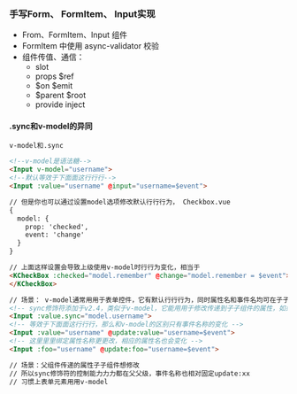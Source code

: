 ### 手写Form、 FormItem、 Input实现
- From、FormItem、Input 组件
- FormItem 中使用 async-validator 校验
- 组件传值、通信：
  - slot
  - props $ref 
  - $on $emit 
  - $parent $root
  - provide inject
  
#### .sync和v-model的异同
```html
v-model和.sync

<!--v-model是语法糖-->
<Input v-model="username">
<!--默认等效于下⾯面这⾏行行-->
<Input :value="username" @input="username=$event">

// 但是你也可以通过设置model选项修改默认⾏行行为， Checkbox.vue
{
  model: {
    prop: 'checked',
    event: 'change'
  }
}

// 上面这样设置会导致上级使用v-model时行行为变化，相当于
<KCheckBox :checked="model.remember" @change="model.remember = $event">
</KCheckBox>

// 场景： v-model通常⽤用于表单控件，它有默认⾏行行为，同时属性名和事件名均可在⼦子组件定义
<!-- sync修饰符添加于v2.4，类似于v-model，它能⽤用于修改传递到⼦子组件的属性，如果像下面这样写 -->
<Input :value.sync="model.username">
<!-- 等效于下⾯面这⾏行行，那么和v-model的区别只有事件名称的变化 -->
<Input :value="username" @update:value="username=$event">
<!-- 这⾥里里绑定属性名称更更改，相应的属性名也会变化 -->
<Input :foo="username" @update:foo="username=$event">

// 场景：父组件传递的属性⼦子组件想修改
// 所以sync修饰符的控制能⼒力力都在⽗父级，事件名称也相对固定update:xx
// 习惯上表单元素⽤用v-model
```